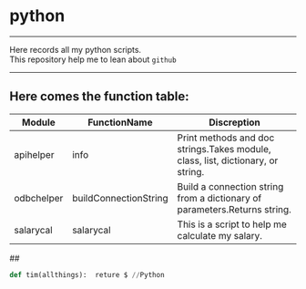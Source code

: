  python
=======
-------
Here records all my python scripts. <br>
This repository help me to lean about `github` <br>

------------------------------
Here comes the function table:
------------------------------
|Module|FunctionName|Discreption          |
|------------|-------------|--------------|
|apihelper|info|Print methods and doc strings.Takes module, class, list, dictionary, or string.|
|odbchelper|buildConnectionString|Build a connection string from a dictionary of parameters.Returns string.|
|salarycal|salarycal|This is a script to help me calculate my salary.|






##<a name="code"/>
```python
def tim(allthings):  reture $ //Python
```
